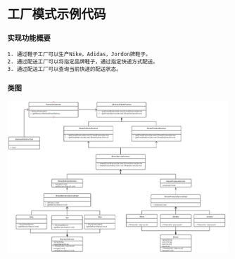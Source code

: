 # 工厂模式示例代码

### 实现功能概要

    1. 通过鞋子工厂可以生产Nike，Adidas，Jordon牌鞋子。
    2. 通过配送工厂可以将指定品牌鞋子，通过指定快递方式配送。
    3. 通过配送工厂可以查询当前快递的配送状态。

### 类图

![类图](class.png)
